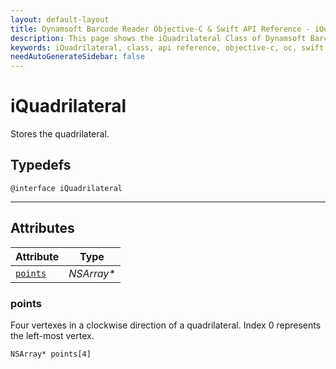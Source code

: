 ```yaml
---
layout: default-layout
title: Dynamsoft Barcode Reader Objective-C & Swift API Reference - iQuadrilateral Class
description: This page shows the iQuadrilateral Class of Dynamsoft Barcode Reader for iOS SDK.
keywords: iQuadrilateral, class, api reference, objective-c, oc, swift
needAutoGenerateSidebar: false
---
```



# iQuadrilateral

Stores the quadrilateral.  

## Typedefs

```objc
@interface iQuadrilateral 
```  
  
---
  

## Attributes
  
| Attribute | Type |
|---------- | ---- |
| [`points`](#points) | *NSArray\** |


### points

Four vertexes in a clockwise direction of a quadrilateral. Index 0 represents the left-most vertex. 

```objc
NSArray* points[4]
```



